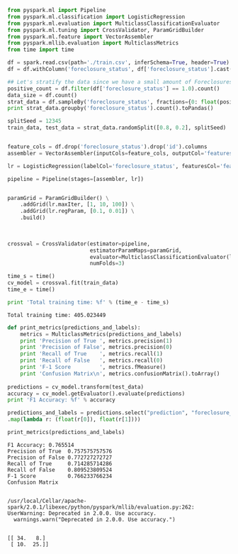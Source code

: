 

```python
from pyspark.ml import Pipeline
from pyspark.ml.classification import LogisticRegression
from pyspark.ml.evaluation import MulticlassClassificationEvaluator
from pyspark.ml.tuning import CrossValidator, ParamGridBuilder
from pyspark.ml.feature import VectorAssembler
from pyspark.mllib.evaluation import MulticlassMetrics
from time import time

df = spark.read.csv(path='./train.csv', inferSchema=True, header=True)
df = df.withColumn('foreclosure_status', df['foreclosure_status'].cast('double'))

## Let's stratify the data since we have a small amount of Foreclosures
positive_count = df.filter(df['foreclosure_status'] == 1.0).count()
data_size = df.count()
strat_data = df.sampleBy('foreclosure_status', fractions={0: float(positive_count)/ data_size, 1: 1.0})
print strat_data.groupby('foreclosure_status').count().toPandas()

splitSeed = 12345
train_data, test_data = strat_data.randomSplit([0.8, 0.2], splitSeed)


feature_cols = df.drop('foreclosure_status').drop('id').columns
assembler = VectorAssembler(inputCols=feature_cols, outputCol='features')

lr = LogisticRegression(labelCol='foreclosure_status', featuresCol='features')

pipeline = Pipeline(stages=[assembler, lr])


paramGrid = ParamGridBuilder() \
    .addGrid(lr.maxIter, [1, 10, 100]) \
    .addGrid(lr.regParam, [0.1, 0.01]) \
    .build()
    

    
crossval = CrossValidator(estimator=pipeline,
                          estimatorParamMaps=paramGrid,
                          evaluator=MulticlassClassificationEvaluator(labelCol='foreclosure_status', predictionCol='prediction'),
                          numFolds=3)

time_s = time()
cv_model = crossval.fit(train_data)
time_e = time()

print 'Total training time: %f' % (time_e - time_s)
```

    Total training time: 405.023449



```python
def print_metrics(predictions_and_labels):
    metrics = MulticlassMetrics(predictions_and_labels)
    print 'Precision of True ', metrics.precision(1)
    print 'Precision of False', metrics.precision(0)
    print 'Recall of True    ', metrics.recall(1)
    print 'Recall of False   ', metrics.recall(0)
    print 'F-1 Score         ', metrics.fMeasure()
    print 'Confusion Matrix\n', metrics.confusionMatrix().toArray()
    
predictions = cv_model.transform(test_data)
accuracy = cv_model.getEvaluator().evaluate(predictions)
print 'F1 Accuracy: %f' % accuracy

predictions_and_labels = predictions.select("prediction", "foreclosure_status").rdd \
.map(lambda r: (float(r[0]), float(r[1])))

print_metrics(predictions_and_labels)
```

    F1 Accuracy: 0.765514
    Precision of True  0.757575757576
    Precision of False 0.772727272727
    Recall of True     0.714285714286
    Recall of False    0.809523809524
    F-1 Score          0.766233766234
    Confusion Matrix


    /usr/local/Cellar/apache-spark/2.0.1/libexec/python/pyspark/mllib/evaluation.py:262: UserWarning: Deprecated in 2.0.0. Use accuracy.
      warnings.warn("Deprecated in 2.0.0. Use accuracy.")


    [[ 34.   8.]
     [ 10.  25.]]



```python

```

